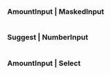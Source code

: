 ```jsx {"file": "./examples/InputGroup_0_default.jsx"}
```

###  AmountInput | MaskedInput

```jsx {"file": "./examples/InputGroup_1_amountInput_maskedInput.jsx"}
```

### Suggest | NumberInput

```jsx {"file": "./examples/InputGroup_2_suggest_numberInput.jsx"}
```

### AmountInput | Select

```jsx {"file": "./examples/InputGroup_3_amountinput_select.jsx"}
```
